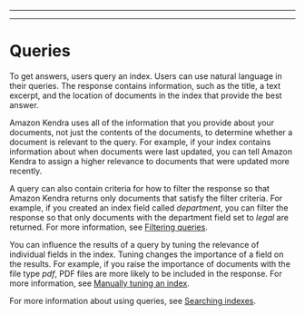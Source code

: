 --------

--------

# Queries<a name="hiw-query"></a>

To get answers, users query an index\. Users can use natural language in their queries\. The response contains information, such as the title, a text excerpt, and the location of documents in the index that provide the best answer\.

Amazon Kendra uses all of the information that you provide about your documents, not just the contents of the documents, to determine whether a document is relevant to the query\. For example, if your index contains information about when documents were last updated, you can tell Amazon Kendra to assign a higher relevance to documents that were updated more recently\. 

A query can also contain criteria for how to filter the response so that Amazon Kendra returns only documents that satisfy the filter criteria\. For example, if you created an index field called *department*, you can filter the response so that only documents with the department field set to *legal* are returned\. For more information, see [Filtering queries](filtering.md)\.

You can influence the results of a query by tuning the relevance of individual fields in the index\. Tuning changes the importance of a field on the results\. For example, if you raise the importance of documents with the file type *pdf*, PDF files are more likely to be included in the response\. For more information, see [Manually tuning an index](manual-tuning.md)\.

For more information about using queries, see [Searching indexes](searching.md)\.